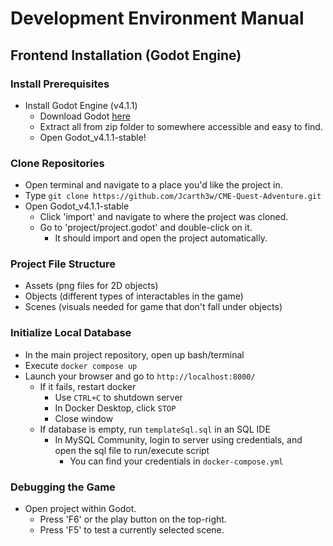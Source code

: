 # Development Environment Manual

## Frontend Installation (Godot Engine)

### Install Prerequisites

* Install Godot Engine (v4.1.1)
	* Download Godot [here](https://godotengine.org/download/archive/4.1.1-stable/)
	* Extract all from zip folder to somewhere accessible and easy to find.
	* Open Godot_v4.1.1-stable!

### Clone Repositories

* Open terminal and navigate to a place you'd like the project in.
* Type `git clone https://github.com/Jcarth3w/CME-Quest-Adventure.git`
* Open Godot_v4.1.1-stable
	* Click 'import' and navigate to where the project was cloned.
	* Go to 'project/project.godot' and double-click on it.
		* It should import and open the project automatically.
### Project File Structure
* Assets (png files for 2D objects)
* Objects (different types of interactables in the game)
* Scenes (visuals needed for game that don't fall under objects)

### Initialize Local Database
* In the main project repository, open up bash/terminal
* Execute `docker compose up`
* Launch your browser and go to `http://localhost:8000/`
	* If it fails, restart docker
		* Use `CTRL+C` to shutdown server
		* In Docker Desktop, click `STOP`
		* Close window
	* If database is empty, run `templateSql.sql` in an SQL IDE
		* In MySQL Community, login to server using credentials, and open the sql file to run/execute script
			* You can find your credentials in `docker-compose.yml`

### Debugging the Game

* Open project within Godot.
	* Press 'F6' or the play button on the top-right.
	* Press 'F5' to test a currently selected scene.
